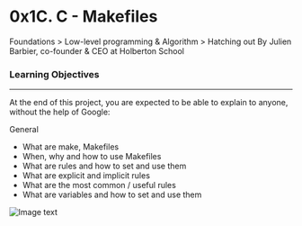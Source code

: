 # 0x1C. C - Makefiles
 Foundations > Low-level programming & Algorithm > Hatching out
 By Julien Barbier, co-founder & CEO at Holberton School

### Learning Objectives
***
At the end of this project, you are expected to be able to explain to anyone, without the help of Google:

General
- What are make, Makefiles
- When, why and how to use Makefiles
- What are rules and how to set and use them
- What are explicit and implicit rules
- What are the most common / useful rules
- What are variables and how to set and use them

![Image text](https://media-exp1.licdn.com/dms/image/C5622AQFxKLI65Cz9xw/feedshare-shrink_2048_1536/0/1625263264580?e=1628121600&v=beta&t=0zI4ytjAB8nTc8NlajCWQ-g_RcVfC1icQ9v4eMSBQ4U)